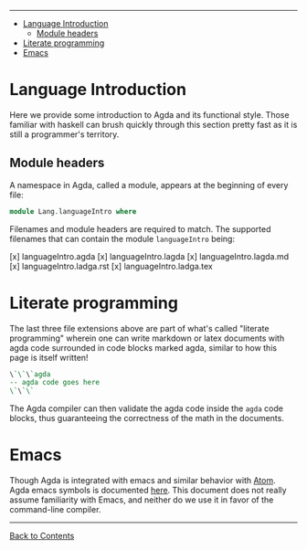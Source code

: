 <!-- START doctoc generated TOC please keep comment here to allow auto update -->
<!-- DON'T EDIT THIS SECTION, INSTEAD RE-RUN doctoc TO UPDATE -->
****

- [Language Introduction](#language-introduction)
  - [Module headers](#module-headers)
- [Literate programming](#literate-programming)
- [Emacs](#emacs)

<!-- END doctoc generated TOC please keep comment here to allow auto update -->


# Language Introduction

Here we provide some introduction to Agda and its functional style. Those familiar with haskell can brush quickly through this section pretty fast as it is still a programmer's territory.

## Module headers

A namespace in Agda, called a module, appears at the beginning of every file:

```agda
module Lang.languageIntro where
```

Filenames and module headers are required to match. The supported filenames that can contain the module `languageIntro` being:

[x] languageIntro.agda
[x] languageIntro.lagda
[x] languageIntro.lagda.md
[x] languageIntro.ladga.rst
[x] languageIntro.ladga.tex

# Literate programming

The last three file extensions above are part of what's called "literate programming" wherein one can write markdown or latex documents with agda code surrounded in code blocks marked agda, similar to how this page is itself written!

```haskell
\`\`\`agda
-- agda code goes here
\`\`\`
```

The Agda compiler can then validate the agda code inside the `agda` code blocks, thus guaranteeing the correctness of the math in the documents.

# Emacs

Though Agda is integrated with emacs and similar behavior with [Atom](https://atom.io/packages/agda-mode). Agda emacs symbols is documented [here](https://people.inf.elte.hu/divip/AgdaTutorial/Symbols.html). This document does not really assume familiarity with Emacs, and neither do we use it in favor of the command-line compiler.

****
[Back to Contents](./contents.html)
